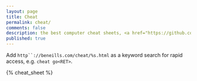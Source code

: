 ```yaml
---
layout: page
title: Cheat
permalink: cheat/
comments: false
description: the best computer cheat sheets, <a href="https://github.com/beneills/cheat">help out</a>
published: true
---
```

Add `http``://beneills.com/cheat/%s.html` as a keyword search for rapid access, e.g. `cheat go<RET>`.

{% cheat_sheet %}
